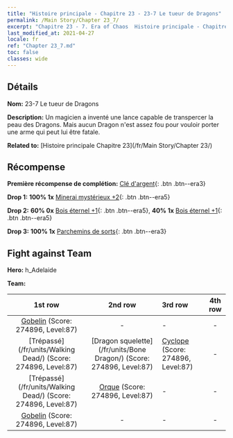 ```yaml
---
title: "Histoire principale - Chapitre 23 - 23-7 Le tueur de Dragons"
permalink: /Main Story/Chapter 23_7/
excerpt: "Chapitre 23 - 7. Era of Chaos  Histoire principale - Chapitre 23_7. 23-7 Le tueur de Dragons"
last_modified_at: 2021-04-27
locale: fr
ref: "Chapter 23_7.md"
toc: false
classes: wide
---
```


## Détails

 **Nom:** 23-7 Le tueur de Dragons

 **Description:** Un magicien a inventé une lance capable de transpercer la peau des Dragons. Mais aucun Dragon n'est assez fou pour vouloir porter une arme qui peut lui être fatale.

 **Related to:** [Histoire principale Chapitre 23](/fr/Main Story/Chapter 23/)

## Récompense

 **Première récompense de complétion:** [Clé d'argent](/ItemsFR/con_693/){: .btn .btn--era3}

 **Drop 1:** **100% 1x** [Minerai mystérieux +2](/ItemsFR/mat_75/){: .btn .btn--era5}

 **Drop 2:** **60% 0x** [Bois éternel +1](/ItemsFR/mat_69/){: .btn .btn--era5}, **40% 1x** [Bois éternel +1](/ItemsFR/mat_69/){: .btn .btn--era5}

 **Drop 3:** **100% 1x** [Parchemins de sorts](/ItemsFR/con_694/){: .btn .btn--era3}


## Fight against Team
 **Hero:** h_Adelaide

 **Team:**


  | 1st row | 2nd row | 3rd row | 4th row |
  |:----:|:----:|:----|:----:|
  | [Gobelin](/fr/units/Goblin/) (Score: 274896, Level:87)  | - | - | - |
  | [Trépassé](/fr/units/Walking Dead/) (Score: 274896, Level:87)  | [Dragon squelette](/fr/units/Bone Dragon/) (Score: 274896, Level:87)  | [Cyclope](/fr/units/Cyclops/) (Score: 274896, Level:87)  | - |
  | [Trépassé](/fr/units/Walking Dead/) (Score: 274896, Level:87)  | [Orque](/fr/units/Orc/) (Score: 274896, Level:87)  | - | - |
  | [Gobelin](/fr/units/Goblin/) (Score: 274896, Level:87)  | - | - | - |


